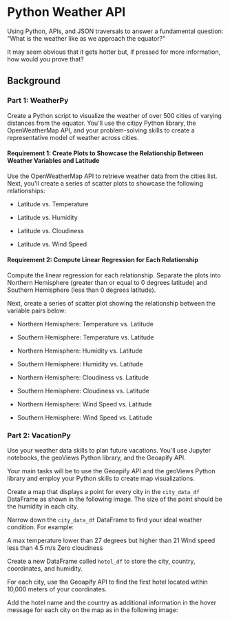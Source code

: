 # Python Weather API
Using Python, APIs, and JSON traversals to answer a fundamental question: "What is the weather like as we approach the equator?"

It may seem obvious that it gets hotter but, if pressed for more information, how would you prove that?

## Background
### Part 1: WeatherPy
Create a Python script to visualize the weather of over 500 cities of varying distances from the equator. You'll use the citipy Python library, the OpenWeatherMap API, and your problem-solving skills to create a representative model of weather across cities.

#### Requirement 1: Create Plots to Showcase the Relationship Between Weather Variables and Latitude
Use the OpenWeatherMap API to retrieve weather data from the cities list. Next, you'll create a series of scatter plots to showcase the following relationships:

- Latitude vs. Temperature

- Latitude vs. Humidity

- Latitude vs. Cloudiness

- Latitude vs. Wind Speed

#### Requirement 2: Compute Linear Regression for Each Relationship
Compute the linear regression for each relationship. Separate the plots into Northern Hemisphere (greater than or equal to 0 degrees latitude) and Southern Hemisphere (less than 0 degrees latitude).

Next, create a series of scatter plot showing the relationship between the variable pairs below:

- Northern Hemisphere: Temperature vs. Latitude

- Southern Hemisphere: Temperature vs. Latitude

- Northern Hemisphere: Humidity vs. Latitude

- Southern Hemisphere: Humidity vs. Latitude

- Northern Hemisphere: Cloudiness vs. Latitude

- Southern Hemisphere: Cloudiness vs. Latitude

- Northern Hemisphere: Wind Speed vs. Latitude

- Southern Hemisphere: Wind Speed vs. Latitude

### Part 2: VacationPy
Use your weather data skills to plan future vacations. You'll use Jupyter notebooks, the geoViews Python library, and the Geoapify API.

Your main tasks will be to use the Geoapify API and the geoViews Python library and employ your Python skills to create map visualizations.

Create a map that displays a point for every city in the ```city_data_df``` DataFrame as shown in the following image. The size of the point should be the humidity in each city.

Narrow down the ```city_data_df``` DataFrame to find your ideal weather condition. For example:

A max temperature lower than 27 degrees but higher than 21
Wind speed less than 4.5 m/s
Zero cloudiness

Create a new DataFrame called ```hotel_df``` to store the city, country, coordinates, and humidity.

For each city, use the Geoapify API to find the first hotel located within 10,000 meters of your coordinates.

Add the hotel name and the country as additional information in the hover message for each city on the map as in the following image:
